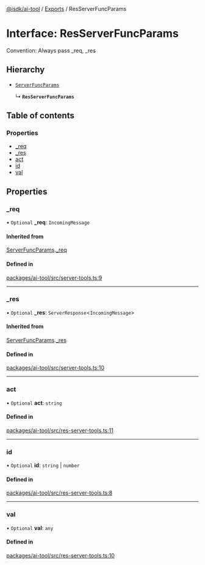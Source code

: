 [@isdk/ai-tool](../README.md) / [Exports](../modules.md) / ResServerFuncParams

# Interface: ResServerFuncParams

Convention: Always pass _req, _res

## Hierarchy

- [`ServerFuncParams`](ServerFuncParams.md)

  ↳ **`ResServerFuncParams`**

## Table of contents

### Properties

- [\_req](ResServerFuncParams.md#_req)
- [\_res](ResServerFuncParams.md#_res)
- [act](ResServerFuncParams.md#act)
- [id](ResServerFuncParams.md#id)
- [val](ResServerFuncParams.md#val)

## Properties

### \_req

• `Optional` **\_req**: `IncomingMessage`

#### Inherited from

[ServerFuncParams](ServerFuncParams.md).[_req](ServerFuncParams.md#_req)

#### Defined in

[packages/ai-tool/src/server-tools.ts:9](https://github.com/isdk/ai-tool.js/blob/787e914a1f5dab2d24312399a6f123f0e8360403/src/server-tools.ts#L9)

___

### \_res

• `Optional` **\_res**: `ServerResponse`\<`IncomingMessage`\>

#### Inherited from

[ServerFuncParams](ServerFuncParams.md).[_res](ServerFuncParams.md#_res)

#### Defined in

[packages/ai-tool/src/server-tools.ts:10](https://github.com/isdk/ai-tool.js/blob/787e914a1f5dab2d24312399a6f123f0e8360403/src/server-tools.ts#L10)

___

### act

• `Optional` **act**: `string`

#### Defined in

[packages/ai-tool/src/res-server-tools.ts:11](https://github.com/isdk/ai-tool.js/blob/787e914a1f5dab2d24312399a6f123f0e8360403/src/res-server-tools.ts#L11)

___

### id

• `Optional` **id**: `string` \| `number`

#### Defined in

[packages/ai-tool/src/res-server-tools.ts:8](https://github.com/isdk/ai-tool.js/blob/787e914a1f5dab2d24312399a6f123f0e8360403/src/res-server-tools.ts#L8)

___

### val

• `Optional` **val**: `any`

#### Defined in

[packages/ai-tool/src/res-server-tools.ts:10](https://github.com/isdk/ai-tool.js/blob/787e914a1f5dab2d24312399a6f123f0e8360403/src/res-server-tools.ts#L10)
